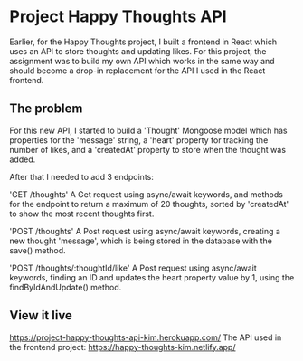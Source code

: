 # Project Happy Thoughts API

Earlier, for the Happy Thoughts project, I built a frontend in React which uses an API to store thoughts and updating likes. For this project, the assignment was to build my own API which works in the same way and should become a drop-in replacement for the API I used in the React frontend.

## The problem

For this new API, I started to build a 'Thought' Mongoose model which has properties for the 'message' string, a 'heart' property for tracking the number of likes, and a 'createdAt' property to store when the thought was added.

After that I needed to add 3 endpoints:

'GET /thoughts'
A Get request using async/await keywords, and methods for the endpoint to return a maximum of 20 thoughts, sorted by 'createdAt' to show the most recent thoughts first.

'POST /thoughts'
A Post request using async/await keywords, creating a new thought 'message', which is being stored in the database with the save() method.

'POST /thoughts/:thoughtId/like'
A Post request using async/await keywords, finding an ID and updates the heart property value by 1, using the findByIdAndUpdate() method.


## View it live

https://project-happy-thoughts-api-kim.herokuapp.com/
The API used in the frontend project: https://happy-thoughts-kim.netlify.app/

